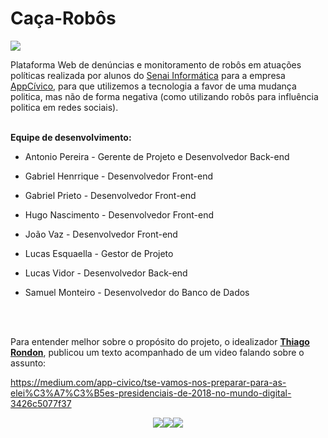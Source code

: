 # Caça-Robôs

<img src="https://github.com/Antonio6745/CacaRobos/blob/master/M%C3%ADdia/CacaRobos-Logo.jpeg"/>

<p>Plataforma Web de denúncias e monitoramento de robôs em atuações políticas realizada por alunos do <a href="https://informatica.sp.senai.br/">Senai Informática</a> para a empresa <a href="https://appcivico.com/pt/">AppCívico</a>, para que utilizemos a tecnologia a favor de uma mudança politica, mas não de forma negativa (como utilizando robôs para influência politica em redes sociais).</p>
<br/>
<b>Equipe de desenvolvimento:</b>

- Antonio Pereira - Gerente de Projeto e Desenvolvedor Back-end

- Gabriel Henrrique - Desenvolvedor Front-end

- Gabriel Prieto - Desenvolvedor Front-end

- Hugo Nascimento - Desenvolvedor Front-end

- João Vaz - Desenvolvedor Front-end

- Lucas Esquaella - Gestor de Projeto

- Lucas Vidor - Desenvolvedor Back-end

- Samuel Monteiro - Desenvolvedor do Banco de Dados
<br/>
<br/>
<p>Para entender melhor sobre o propósito do projeto, o idealizador <b><a href="https://br.linkedin.com/in/thiagorondon">Thiago Rondon</a></b>, publicou um texto acompanhado de um video falando sobre o assunto:</p>

<a>https://medium.com/app-civico/tse-vamos-nos-preparar-para-as-elei%C3%A7%C3%B5es-presidenciais-de-2018-no-mundo-digital-3426c5077f37</a>
<br/>
<p align="center"><img src="https://github.com/Antonio6745/CacaRobos/blob/master/M%C3%ADdia/appcivico-logo.png"/><img src="https://github.com/Antonio6745/CacaRobos/blob/master/M%C3%ADdia/espc.png"/><img src="https://github.com/Antonio6745/CacaRobos/blob/master/M%C3%ADdia/Senai-Logo.png"/></p>
